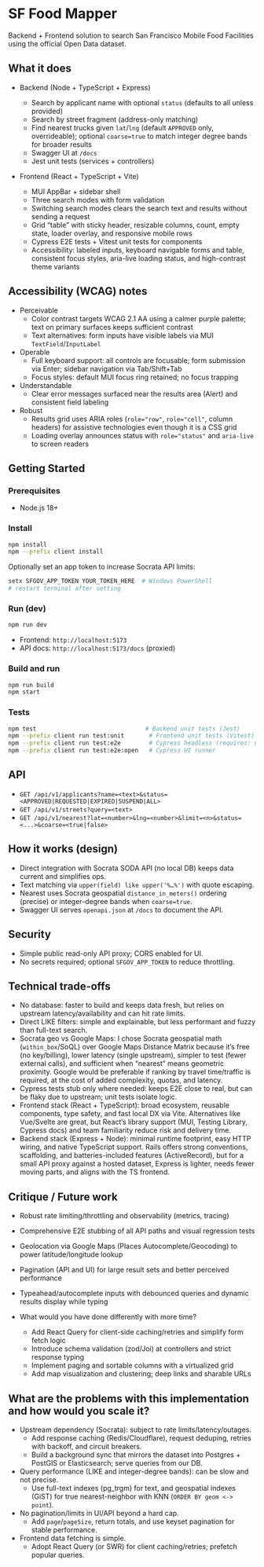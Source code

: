 # SF Food Mapper

Backend + Frontend solution to search San Francisco Mobile Food Facilities using the official Open Data dataset.

## What it does

- Backend (Node + TypeScript + Express)
  - Search by applicant name with optional `status` (defaults to all unless provided)
  - Search by street fragment (address-only matching)
  - Find nearest trucks given `lat`/`lng` (default `APPROVED` only, overrideable); optional `coarse=true` to match integer degree bands for broader results
  - Swagger UI at `/docs`
  - Jest unit tests (services + controllers)

- Frontend (React + TypeScript + Vite)
  - MUI AppBar + sidebar shell
  - Three search modes with form validation
  - Switching search modes clears the search text and results without sending a request
  - Grid “table” with sticky header, resizable columns, count, empty state, loader overlay, and responsive mobile rows
  - Cypress E2E tests + Vitest unit tests for components
  - Accessibility: labeled inputs, keyboard navigable forms and table, consistent focus styles, aria-live loading status, and high-contrast theme variants

## Accessibility (WCAG) notes

- Perceivable
  - Color contrast targets WCAG 2.1 AA using a calmer purple palette; text on primary surfaces keeps sufficient contrast
  - Text alternatives: form inputs have visible labels via MUI `TextField`/`InputLabel`
- Operable
  - Full keyboard support: all controls are focusable; form submission via Enter; sidebar navigation via Tab/Shift+Tab
  - Focus styles: default MUI focus ring retained; no focus trapping
- Understandable
  - Clear error messages surfaced near the results area (Alert) and consistent field labeling
- Robust
  - Results grid uses ARIA roles (`role="row"`, `role="cell"`, column headers) for assistive technologies even though it is a CSS grid
  - Loading overlay announces status with `role="status"` and `aria-live` to screen readers

  
## Getting Started

### Prerequisites
- Node.js 18+

### Install
```bash
npm install
npm --prefix client install
```

Optionally set an app token to increase Socrata API limits:
```bash
setx SFGOV_APP_TOKEN YOUR_TOKEN_HERE  # Windows PowerShell
# restart terminal after setting
```

### Run (dev)
```bash
npm run dev
```
- Frontend: `http://localhost:5173`
- API docs: `http://localhost:5173/docs` (proxied)

### Build and run
```bash
npm run build
npm start
```

### Tests
```bash
npm test                               # Backend unit tests (Jest)
npm --prefix client run test:unit       # Frontend unit tests (Vitest)
npm --prefix client run test:e2e        # Cypress headless (requires: npm run dev)
npm --prefix client run test:e2e:open   # Cypress UI runner
```

## API
- `GET /api/v1/applicants?name=<text>&status=<APPROVED|REQUESTED|EXPIRED|SUSPEND|ALL>`
- `GET /api/v1/streets?query=<text>`
- `GET /api/v1/nearest?lat=<number>&lng=<number>&limit=<n>&status=<...>&coarse=<true|false>`

## How it works (design)

- Direct integration with Socrata SODA API (no local DB) keeps data current and simplifies ops.
- Text matching via `upper(field) like upper('%…%')` with quote escaping.
- Nearest uses Socrata geospatial `distance_in_meters()` ordering (precise) or integer-degree bands when `coarse=true`.
- Swagger UI serves `openapi.json` at `/docs` to document the API.

## Security
- Simple public read-only API proxy; CORS enabled for UI.
- No secrets required; optional `SFGOV_APP_TOKEN` to reduce throttling.


## Technical trade-offs

- No database: faster to build and keeps data fresh, but relies on upstream latency/availability and can hit rate limits.
- Direct LIKE filters: simple and explainable, but less performant and fuzzy than full-text search.
- Socrata geo vs Google Maps: I chose Socrata geospatial math (`within_box`/SoQL) over Google Maps Distance Matrix because it’s free (no key/billing), lower latency (single upstream), simpler to test (fewer external calls), and sufficient when “nearest” means geometric proximity. Google would be preferable if ranking by travel time/traffic is required, at the cost of added complexity, quotas, and latency.
- Cypress tests stub only where needed: keeps E2E close to real, but can be flaky due to upstream; unit tests isolate logic.
- Frontend stack (React + TypeScript): broad ecosystem, reusable components, type safety, and fast local DX via Vite. Alternatives like Vue/Svelte are great, but React’s library support (MUI, Testing Library, Cypress docs) and team familiarity reduce risk and delivery time.
- Backend stack (Express + Node): minimal runtime footprint, easy HTTP wiring, and native TypeScript support. Rails offers strong conventions, scaffolding, and batteries-included features (ActiveRecord), but for a small API proxy against a hosted dataset, Express is lighter, needs fewer moving parts, and aligns with the TS frontend.

## Critique / Future work
  - Robust rate limiting/throttling and observability (metrics, tracing)
  - Comprehensive E2E stubbing of all API paths and visual regression tests
  - Geolocation via Google Maps (Places Autocomplete/Geocoding) to power latitude/longitude lookup
  - Pagination (API and UI) for large result sets and better perceived performance
  - Typeahead/autocomplete inputs with debounced queries and dynamic results display while typing


- What would you have done differently with more time?
  - Add React Query for client-side caching/retries and simplify form fetch logic
  - Introduce schema validation (zod/Joi) at controllers and strict response typing
  - Implement paging and sortable columns with a virtualized grid
  - Add map visualization and clustering; deep links and sharable URLs

## What are the problems with this implementation and how would you scale it?

- Upstream dependency (Socrata): subject to rate limits/latency/outages.
  - Add response caching (Redis/Cloudflare), request deduping, retries with backoff, and circuit breakers.
  - Build a background sync that mirrors the dataset into Postgres + PostGIS or Elasticsearch; serve queries from our DB.
- Query performance (LIKE and integer-degree bands): can be slow and not precise.
  - Use full-text indexes (pg_trgm) for text, and geospatial indexes (GiST) for true nearest-neighbor with KNN (`ORDER BY geom <-> point`).
- No pagination/limits in UI/API beyond a hard cap.
  - Add `page`/`pageSize`, return totals, and use keyset pagination for stable performance.
- Frontend data fetching is simple.
  - Adopt React Query (or SWR) for client caching/retries; prefetch popular queries.
